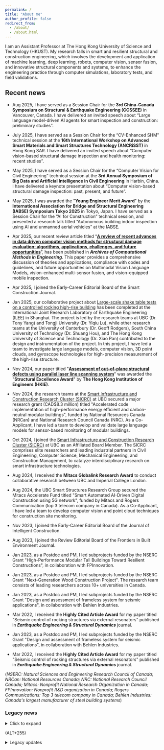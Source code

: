 ```yaml
---
permalink: /
title: "About me"
author_profile: false
redirect_from: 
  - /about/
  - /about.html
---
```


I am an Assistant Professor at The Hong Kong University of Science and Technology (HKUST). My research falls in smart and resilient structural and construction engineering, which involves the development and application of machine learning, deep learning, robots, computer vision, sensor fusion, and innovative structural components and systems, to enhance the engineering practice through computer simulations, laboratory tests, and field validations.

<!---Comment go here. This is the front page of a website that is powered by the [Academic Pages template](https://github.com/academicpages/academicpages.github.io) and hosted on GitHub pages. [GitHub pages](https://pages.github.com) is a free service in which websites are built and hosted from code and data stored in a GitHub repository, automatically updating when a new commit is made to the respository. This template was forked from the [Minimal Mistakes Jekyll Theme](https://mmistakes.github.io/minimal-mistakes/) created by Michael Rose, and then extended to support the kinds of content that academics have: publications, talks, teaching, a portfolio, blog posts, and a dynamically-generated CV. You can fork [this repository](https://github.com/academicpages/academicpages.github.io) right now, modify the configuration and markdown files, add your own PDFs and other content, and have your own site for free, with no ads! An older version of this template powers my own personal website at [stuartgeiger.com](http://stuartgeiger.com), which uses [this Github repository](https://github.com/staeiou/staeiou.github.io).-->


## Recent news

* Aug 2025, I have served as a Session Chair for the __3rd China-Canada Symposium on Structural & Earthquake Engineering (CCSSEE)__ in Vancouver, Canada. I have delivered an invited speech about “Large language model-driven AI agents for smart inspection and construction: preliminary studies”.
  
* July 2025, I have served as a Session Chair for the “CV-Enhanced SHM" technical session at the __16th International Workshop on Advanced Smart Materials and Smart Structures Technology (ANCRiSST)__ in Hong Kong SAR. I have delivered an invited speech about “Computer vision-based structural damage inspection and health monitoring: recent studies”.
* May 2025, I have served as a Session Chair for the “Computer Vision for Civil Engineering” technical session at the __3rd Annual Symposium of Big Data and Artificial Intelligence in Civil Engineering__ in Harbin, China. I have delivered a keynote presentation about “Computer vision-based structural damage inspection: past, present, and future”.
* May 2025, I was awarded the "__Young Engineer Merit Award__" by the __International Association for Bridge and Structural Engineering (IABSE) Symposium Tokyo 2025__ in Tokyo, Japan. I have served as a Session Chair for the “AI for Construction” technical session, and presented a research talk titled “Autonomous building indoor inspection using AI and unmanned aerial vehicles” at the IABSE.
* Apr 2025, our recent review article titled “[__A review of recent advances in data driven computer vision methods for structural damage evaluation: algorithms, applications, challenges, and future opportunities__](https://rdcu.be/egj41)”, has been published in *__Archives of Computational Methods in Engineering__*. This paper provides a comprehensive discussion of theories and applications, compliance with codes and guidelines, and future opportunities on Multimodal Vision Language Models, vision-enhanced multi-sensor fusion, and vision-equipped mobile inspection.
  
* Apr 2025, I joined the Early-Career Editorial Board of the Smart Construction Journal.
  
* Jan 2025, our collaborative project about [Large-scale shake table tests on a controlled rocking high-rise building](https://smartstructures.civil.ubc.ca/ilee-eerf-collaboration/prototype-building/) has been completed at the International Joint Research Laboratory of Earthquake Engineering (ILEE) in Shanghai. The project is led by the research teams at UBC (Dr. Tony Yang) and Tongji University (Dr. Yiqiu Lu), while other research teams at the University of Canterbury (Dr. Geoff Rodgers), South China University of Technology (Dr. Shuang Hou), and The Hong Kong University of Science and Technology (Dr. Xiao Pan) contributed to the design and instrumentation of the project. In this project, I have led a team to investigate large language models, computer vision, 3D point clouds, and gyroscope technologies for high-precision measurement of the high-rise structure.
* Nov 2024, our paper titled "[__Assessment of out-of-plane structural defects using parallel laser line scanning system__](https://doi.org/10.1111/mice.13102)" was awarded the "__Structural Excellence Award__" by __The Hong Kong Institution of Engineers (HKIE)__.
* Nov 2024, the research teams at the [Smart Infrastructure and Construction Research Cluster (SICRC)](https://smartconstruction.apsc.ubc.ca/) at UBC secured a major research grant (CAD$8.3 million) titled "Accelerated code implementation of high-performance energy efficient and carbon-neutral modular buildings", funded by National Resources Canada (NRCan) and National Research Council Canada (NRC). As a Co-Applicant, I have led a team to develop and validate large language models for sensor-based monitoring of modular buildings.
* Oct 2024, I joined the [Smart Infrastructure and Construction Research Cluster (SICRC)](https://smartconstruction.apsc.ubc.ca/) at UBC as an Affiliated Board Member. The SICRC comprises elite researchers and leading industrial partners in Civil Engineering, Computer Science, Mechanical Engineering, and Construction Management, to catalyze interdisciplinary research on smart infrastructure technologies.
* Aug 2024, I received the __Mitacs Globalink Research Award__ to conduct collaborative research between UBC and Imperial College London.
* Aug 2024, the UBC Smart Structures Research Group secured the Mitacs Accelerate Fund titled "Smart Automated AI-Driven Digital Construction using 5G network", funded by Mitacs and Rogers Communication (top 3 telecom company in Canada). As a Co-Applicant, I have led a team to develop computer vision and point cloud techniques for construction site monitoring.
* Nov 2023, I joined the Early-Career Editorial Board of the Journal of Intelligent Construction.
* Aug 2023, I joined the Review Editorial Board of the Frontiers in Built Environment Journal.
* Jan 2023, as a Postdoc and PM, I led subprojects funded by the NSERC Grant "High-Performance Modular Tall Buildings Toward Resilient Constructions", in collaboration with FPInnovation.
* Jan 2023, as a Postdoc and PM, I led subprojects funded by the NSERC Grant "Next-Generation Wood Construction Project". The research team consists of leading researchers across 10+ universities in Canada.
* Jan 2023, as a Postdoc and PM, I led subprojects funded by the NSERC Grant "Design and assessment of frameless system for seismic applications", in collaboration with Behlen Industries.
* Mar 2022, I received the __Highly Cited Article Award__ for my paper titled "Seismic control of rocking structures via external resonators" published in *__Earthquake Engineering & Structural Dynamics__* journal.
* Jan 2023, as a Postdoc and PM, I led subprojects funded by the NSERC Grant "Design and assessment of frameless system for seismic applications", in collaboration with Behlen Industries.
* Mar 2022, I received the __Highly Cited Article Award__ for my paper titled "Seismic control of rocking structures via external resonators" published in *__Earthquake Engineering & Structural Dynamics__* journal.

(*NSERC: Natural Sciences and Engineering Research Council of Canada; NRCan: National Resources Canada; NRC: National Research Council Canada; Mitacs: Nonprofit National Research Organization in Canada; FPInnovation: Nonprofit R&D organization in Canada; Rogers Communications: Top 3 telecom company in Canada; Behlen Industries: Canada's largest manufacturer of steel building systems*)

### Legacy news
<details>
<summary>Click to expand</summary>

- Between 2020-2022, I received the President’s Academic Excellence Initiative PhD Award at UBC..
- Oct 2019, I received the Faculty of Applied Science Award and Civil Engineering PhD Excellence Award at UBC.
</details>

(ALT+255)<details><summary>Legacy updates</summary>
### Legacy news
* Between 2020-2022, I received the President’s Academic Excellence Initiative PhD Award at UBC.
* Oct 2019, I received the Faculty of Applied Science Award and Civil Engineering PhD Excellence Award at UBC.
</details>









